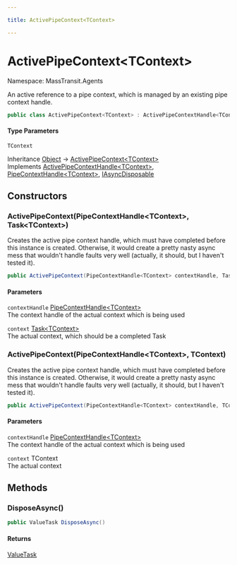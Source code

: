 ```yaml
---

title: ActivePipeContext<TContext>

---
```


# ActivePipeContext\<TContext\>

Namespace: MassTransit.Agents

An active reference to a pipe context, which is managed by an existing pipe context handle.

```csharp
public class ActivePipeContext<TContext> : ActivePipeContextHandle<TContext>, PipeContextHandle<TContext>, IAsyncDisposable
```

#### Type Parameters

`TContext`<br/>

Inheritance [Object](https://learn.microsoft.com/en-us/dotnet/api/system.object) → [ActivePipeContext\<TContext\>](../masstransit-agents/activepipecontext-1)<br/>
Implements [ActivePipeContextHandle\<TContext\>](../masstransit-agents/activepipecontexthandle-1), [PipeContextHandle\<TContext\>](../masstransit/pipecontexthandle-1), [IAsyncDisposable](https://learn.microsoft.com/en-us/dotnet/api/system.iasyncdisposable)

## Constructors

### **ActivePipeContext(PipeContextHandle\<TContext\>, Task\<TContext\>)**

Creates the active pipe context handle, which must have completed before this instance is created. Otherwise,
 it would create a pretty nasty async mess that wouldn't handle faults very well (actually, it should, but I haven't tested it).

```csharp
public ActivePipeContext(PipeContextHandle<TContext> contextHandle, Task<TContext> context)
```

#### Parameters

`contextHandle` [PipeContextHandle\<TContext\>](../masstransit/pipecontexthandle-1)<br/>
The context handle of the actual context which is being used

`context` [Task\<TContext\>](https://learn.microsoft.com/en-us/dotnet/api/system.threading.tasks.task-1)<br/>
The actual context, which should be a completed Task

### **ActivePipeContext(PipeContextHandle\<TContext\>, TContext)**

Creates the active pipe context handle, which must have completed before this instance is created. Otherwise,
 it would create a pretty nasty async mess that wouldn't handle faults very well (actually, it should, but I haven't tested it).

```csharp
public ActivePipeContext(PipeContextHandle<TContext> contextHandle, TContext context)
```

#### Parameters

`contextHandle` [PipeContextHandle\<TContext\>](../masstransit/pipecontexthandle-1)<br/>
The context handle of the actual context which is being used

`context` TContext<br/>
The actual context

## Methods

### **DisposeAsync()**

```csharp
public ValueTask DisposeAsync()
```

#### Returns

[ValueTask](https://learn.microsoft.com/en-us/dotnet/api/system.threading.tasks.valuetask)<br/>
